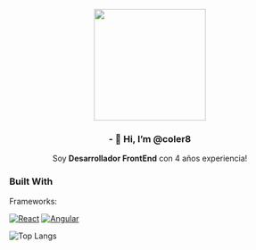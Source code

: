 
<p align="center" width="300">
   <img align="center" width="200" src="https://d1phco5nl3d92c.cloudfront.net/2014/08/baby-groot-dancing.gif" />
   <h3 align="center">- 👋 Hi, I’m @coler8</h3>
</p>

<p align="center">Soy <strong>Desarrollador FrontEnd</strong> con 4 años experiencia!</p>

### Built With

Frameworks:

[![React][React.js]][React-url] [![Angular][Angular.io]][Angular-url]



[React.js]: https://img.shields.io/badge/React-20232A?style=for-the-badge&logo=react&logoColor=61DAFB
[React-url]: https://reactjs.org/
[Angular.io]: https://img.shields.io/badge/Angular-DD0031?style=for-the-badge&logo=angular&logoColor=white
[Angular-url]: https://angular.io/


  
![Top Langs](https://github-readme-stats.vercel.app/api/top-langs/?username=coler8&layout=compact&title_color=007bff&text_color=e7e7e7&icon_color=007bff&bg_color=171c28)

